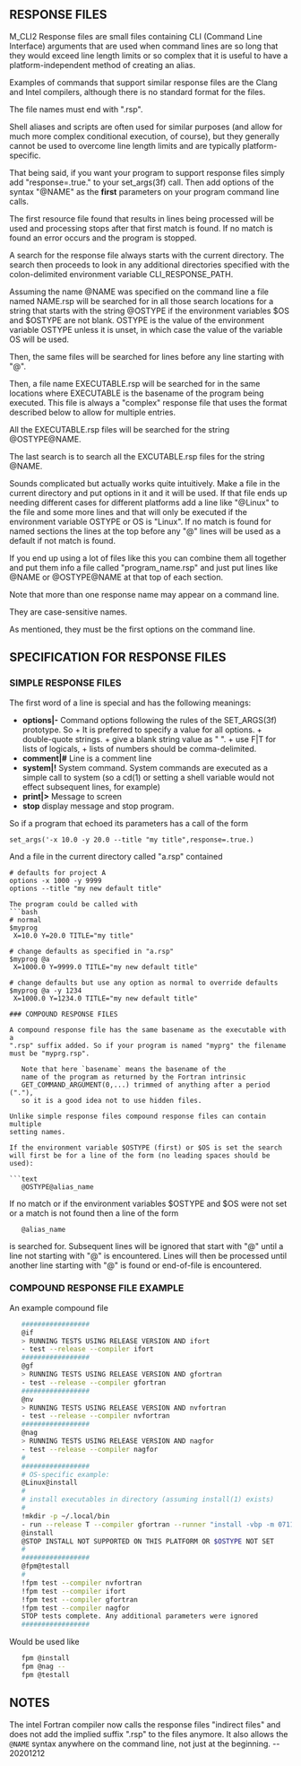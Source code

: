 ## RESPONSE FILES

M_CLI2 Response files are small files containing CLI (Command Line
Interface) arguments that are used when command lines are so long that
they would exceed line length limits or so complex that it is useful to
have a platform-independent method of creating an alias.

Examples of commands that support similar response files are the Clang
and Intel compilers, although there is no standard format for the files.

The file names must end with ".rsp".

Shell aliases and scripts are often used for similar purposes (and
allow for much more complex conditional execution, of course), but
they generally cannot be used to overcome line length limits and are
typically platform-specific.

That being said, if you want your program to support response files simply
add "response=.true." to your set_args(3f) call. Then add options of
the syntax "@NAME" as the **first** parameters on your program command
line calls.

The first resource file found that results in lines being processed
will be used and processing stops after that first match is found. If
no match is found an error occurs and the program is stopped.

A search for the response file always starts with the current directory.
The search then proceeds to look in any additional directories specified
with the colon-delimited environment variable CLI_RESPONSE_PATH.

Assuming the name @NAME was specified on the command line a file named
NAME.rsp will be searched for in all those search locations for a string
that starts with the string @OSTYPE if the environment variables $OS and
$OSTYPE are not blank.  OSTYPE is the value of the environment variable
OSTYPE unless it is unset, in which case the value of the variable OS
will be used.

Then, the same files will be searched for lines before any line
starting with "@". 

Then, a file name EXECUTABLE.rsp will be searched for in the same locations
where EXECUTABLE is the basename of the program being executed. This file
is always a "complex" response file that uses the format described below
to allow for multiple entries.

All the EXECUTABLE.rsp files will be searched for the string @OSTYPE@NAME.

The last search is to search all the EXCUTABLE.rsp files for the string
@NAME.

Sounds complicated but actually works quite intuitively. Make a file in
the current directory and put options in it and it will be used. If that
file ends up needing different cases for different platforms add a line
like "@Linux" to the file and some more lines and that will only be
executed if the environment variable OSTYPE or OS is "Linux". If no match
is found for named sections the lines at the top before any "@" lines
will be used as a default if not match is found.

If you end up using a lot of files like this you can combine them all
together and put them info a file called "program_name.rsp" and just 
put lines like @NAME or @OSTYPE@NAME at that top of each section.

Note that more than one response name may appear on a command line.

They are case-sensitive names.

As mentioned, they must be the first options on the command line.


## SPECIFICATION FOR RESPONSE FILES

### SIMPLE RESPONSE FILES

The first word of a line is special and has the following meanings:

 + **options|-** Command options following the rules of the SET_ARGS(3f) prototype.
                 So 
		  + It is preferred to specify a value for all options.
		  + double-quote strings. 
		  + give a blank string value as " ".
		  + use F|T for lists of logicals,
		  + lists of numbers should be comma-delimited.
 + **comment|#** Line is a comment line
 + **system|!**  System command.
                 System commands are executed as a simple call to
                 system (so a cd(1) or setting a shell variable 
		 would not effect subsequent lines, for example)
 + **print|>**   Message to screen
 + **stop**      display message and stop program.

So if a program that echoed its parameters has a call of the form 

```text
set_args('-x 10.0 -y 20.0 --title "my title",response=.true.)
```

And a file in the current directory called "a.rsp" contained

```text
# defaults for project A
options -x 1000 -y 9999
options --title "my new default title"

The program could be called with
```bash
# normal
$myprog
 X=10.0 Y=20.0 TITLE="my title"

# change defaults as specified in "a.rsp"
$myprog @a
 X=1000.0 Y=9999.0 TITLE="my new default title"

# change defaults but use any option as normal to override defaults
$myprog @a -y 1234
 X=1000.0 Y=1234.0 TITLE="my new default title"

### COMPOUND RESPONSE FILES

A compound response file has the same basename as the executable with a
".rsp" suffix added. So if your program is named "myprg" the filename
must be "myprg.rsp".

   Note that here `basename` means the basename of the
   name of the program as returned by the Fortran intrinsic
   GET_COMMAND_ARGUMENT(0,...) trimmed of anything after a period ("."),
   so it is a good idea not to use hidden files.

Unlike simple response files compound response files can contain multiple
setting names.

If the environment variable $OSTYPE (first) or $OS is set the search
will first be for a line of the form (no leading spaces should be used):

```text
   @OSTYPE@alias_name
```

If no match or if the environment variables $OSTYPE and $OS were not
set or a match is not found then a line of the form
```text
   @alias_name
```
is searched for. Subsequent lines will be ignored that start with "@"
until a line not starting with "@" is encountered.  Lines will then be
processed until another line starting with "@" is found or end-of-file
is encountered.


### COMPOUND RESPONSE FILE EXAMPLE
 An example compound file
```bash
   #################
   @if
   > RUNNING TESTS USING RELEASE VERSION AND ifort
   - test --release --compiler ifort 
   #################
   @gf
   > RUNNING TESTS USING RELEASE VERSION AND gfortran
   - test --release --compiler gfortran 
   #################
   @nv
   > RUNNING TESTS USING RELEASE VERSION AND nvfortran
   - test --release --compiler nvfortran 
   #################
   @nag
   > RUNNING TESTS USING RELEASE VERSION AND nagfor
   - test --release --compiler nagfor 
   #
   #################
   # OS-specific example:
   @Linux@install
   #
   # install executables in directory (assuming install(1) exists)
   #
   !mkdir -p ~/.local/bin
   - run --release T --compiler gfortran --runner "install -vbp -m 0711 -t ~/.local/bin"
   @install
   @STOP INSTALL NOT SUPPORTED ON THIS PLATFORM OR $OSTYPE NOT SET
   #
   #################
   @fpm@testall
   #
   !fpm test --compiler nvfortran
   !fpm test --compiler ifort
   !fpm test --compiler gfortran
   !fpm test --compiler nagfor
   STOP tests complete. Any additional parameters were ignored
   #################
```
 Would be used like

```bash
   fpm @install
   fpm @nag -- 
   fpm @testall
```

## NOTES

   The intel Fortran compiler now calls the response files "indirect
   files" and does not add the implied suffix ".rsp" to the files
   anymore. It also allows the `@NAME` syntax anywhere on the command
   line, not just at the beginning. --  20201212

<!-- @@@@@@@@@@@@@@@@@@@@@@@@@@@@@@@@@@@@@@@@@@@@@@@@@@@@@@@@@@@@@@@@@@@@@@@ -->
<!--
<+ -varname DEFAULT_VALUE>this is the prompt
 These results would be pasted together. Must come before line with -
 would have to determine type using varname
-->

<!--
  Put options into environment variables so can be used in commands
-->

<!--
  Way to file files and just show print lines or to echo files might be useful
-->

<!--
##ALTERNATIVE
 us M_logic and M_calculator and make look a lot like a bashshell input file
allowing for variables and so on

 M_logic would provide conditional based on environment if/else/elseif/endif.
 Could use existing functions and syntax would look Unix-like.
-->
<!-- @@@@@@@@@@@@@@@@@@@@@@@@@@@@@@@@@@@@@@@@@@@@@@@@@@@@@@@@@@@@@@@@@@@@@@@ -->
<!--
20201210
awvwgk opened this issue 2 days ago · 2 comments
Comments
@awvwgk
Contributor
awvwgk commented 2 days ago

I'm not entirely sure where this exactly originates and where to find a
good documentation on this, but some compilers and build tools support
a “response file.” Usually the syntax is

prog @file1.rsp @file2.rsp

where file1.rsp, file2.rsp, ... contain the command line arguments
separated by newlines and can be combined with normal command lines
arguments. Some implementations allow further references to other response
files in the response file. I did find some documentation for MSBuild.exe
on rsp-files and some notes at the ninja build manpage.

This might be an interesting feature for this library since it would allow
to store (maybe even load and/or dump) command lines as a file, which
makes it useful for testing or storing frequently needed (complicated)
command lines.  @awvwgk awvwgk mentioned this issue 2 days ago Add
--compiler switch fortran-lang/fpm#255
-->
<!-- @@@@@@@@@@@@@@@@@@@@@@@@@@@@@@@@@@@@@@@@@@@@@@@@@@@@@@@@@@@@@@@@@@@@@@@ -->

